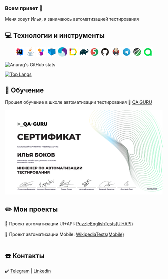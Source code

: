 ### Всем привет 👋

Меня зовут Илья, я занимаюсь автоматизацией тестирования

## :computer: Технологии и инструменты

<p align="center">
<img width="6%" title="IntelliJ IDEA" src="images/logo/Intelij_IDEA.svg">
<img width="6%" title="Java" src="images/logo/Java.svg">
<img width="6%" title="Selenide" src="images/logo/Selenide.svg">
<img width="6%" title="Selenoid" src="images/logo/Selenoid.svg">
<img width="6%" title="Appium" src="images/logo/appium.svg">
<img width="6%" title="Allure Report" src="images/logo/Allure_Report.svg">
<img width="6%" title="Gradle" src="images/logo/Gradle.svg">
<img width="6%" title="JUnit5" src="images/logo/JUnit5.svg">
<img width="6%" title="GitHub" src="images/logo/GitHub.svg">
<img width="6%" title="Jenkins" src="images/logo/Jenkins.svg">
<img width="6%" title="Telegram" src="images/logo/Telegram.svg">
<img width="6%" title="Rest-Assured" src="images/logo/Rest-Assured.png">
<img width="6%" title="AllureTestOps" src="images/logo/AllureTestOps.png">
</p>


![Anurag's GitHub stats](https://github-readme-stats.vercel.app/api?username=Bokoff-Il&show_icons=true&theme=radical)

[![Top Langs](https://github-readme-stats.vercel.app/api/top-langs/?username=Bokoff-Il&layout=compact)](https://github.com/anuraghazra/github-readme-stats)

## :open_book: Обучение

Прошел обучение в школе автоматизации тестирования :link: <a target="_blank" href="https://qa.guru/">
QA.GURU</a></br></br>
<img title="QA.GURU" src="images/certification/qaguru.png">

## :pencil2: Мои проекты

:link: Проект автоматизации UI+API: <a target="_blank" href="https://github.com/Bokoff-Il/PuzzleEnglishTests">
PuzzleEnglishTests(UI+API)</a></br></br>
:link: Проект автоматизации Mobile: <a target="_blank" href="https://github.com/Bokoff-Il/WikipediaTests">
WikipediaTests(Mobile)</a></br></br>

## :phone: Контакты

:heavy_check_mark: <a target="_blank" href="https://t.me/bokoffil">Telegram</a> |
<a target="_blank" href="https://www.linkedin.com/in/ilya-bokov-908098242/">Linkedin</a>
